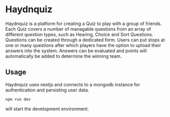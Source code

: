 # Haydnquiz

Haydnquiz is a platform for creating a Quiz to play with a group of friends.
Each Quiz covers a number of managable questions from an array of different question types, such as Hearing, Choice and Sort Questions.
Questions can be created through a dedicated form.
Users can put stops at one or many questions after which players have the option to upload their answers into the system. 
Answers can be evaluated and points will automatically be added to determine the winning team.

## Usage

Haydnquiz uses nextjs and connects to a mongodb instance for authentication and persisting user data.

```
npm run dev
```

will start the development environment.
